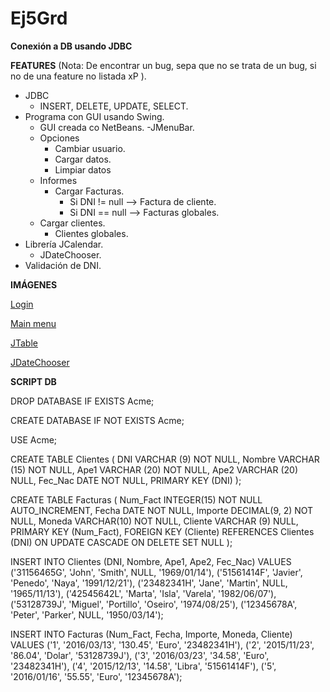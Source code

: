 # Ej5Grd
**Conexión a DB usando JDBC**

**FEATURES** (Nota: De encontrar un bug, sepa que no se trata de un bug, si no de una feature no listada xP ).

- JDBC
  - INSERT, DELETE, UPDATE, SELECT.
- Programa con GUI usando Swing.
  - GUI creada co NetBeans.
-JMenuBar.
  - Opciones
    - Cambiar usuario.
    - Cargar datos.
    - Limpiar datos
  - Informes
    - Cargar Facturas.
      - Si DNI != null --> Factura de cliente.
      - Si DNI == null --> Facturas globales.
   - Cargar clientes.
      - Clientes globales.  
- Librería JCalendar.
  - JDateChooser.
- Validación de DNI.

**IMÁGENES** 

[Login](https://imgur.com/2Nkn7z2)

[Main menu](https://imgur.com/undefined)

[JTable](https://imgur.com/J2vwkJb)

[JDateChooser](https://imgur.com/rVR2WWC)

**SCRIPT DB**

DROP DATABASE IF EXISTS Acme;

CREATE DATABASE IF NOT EXISTS Acme;

USE Acme;

CREATE TABLE Clientes (
	DNI VARCHAR (9) NOT NULL, 
	Nombre VARCHAR (15) NOT NULL, 
	Ape1 VARCHAR (20) NOT NULL, 
	Ape2 VARCHAR (20) NULL, 
	Fec_Nac DATE NOT NULL,
	PRIMARY KEY (DNI)
);

CREATE TABLE Facturas (
	Num_Fact INTEGER(15) NOT NULL AUTO_INCREMENT,
	Fecha DATE NOT NULL,
	Importe DECIMAL(9, 2) NOT NULL,
	Moneda VARCHAR(10) NOT NULL,
	Cliente VARCHAR (9) NULL,
	PRIMARY KEY (Num_Fact),
	FOREIGN KEY (Cliente) REFERENCES Clientes (DNI) ON UPDATE CASCADE ON DELETE SET NULL
);

INSERT INTO Clientes (DNI, Nombre, Ape1, Ape2, Fec_Nac) 
	VALUES ('31156465G', 'John', 'Smith', NULL, '1969/01/14'), 
		   ('51561414F', 'Javier', 'Penedo', 'Naya', '1991/12/21'), 
		   ('23482341H', 'Jane', 'Martin', NULL, '1965/11/13'), 
		   ('42545642L', 'Marta', 'Isla', 'Varela', '1982/06/07'), 
		   ('53128739J', 'Miguel', 'Portillo', 'Oseiro', '1974/08/25'),
		   ('12345678A', 'Peter', 'Parker', NULL, '1950/03/14');

INSERT INTO Facturas (Num_Fact, Fecha, Importe, Moneda, Cliente)
	VALUES ('1', '2016/03/13', '130.45', 'Euro', '23482341H'),
		   ('2', '2015/11/23', '86.04', 'Dolar', '53128739J'),
		   ('3', '2016/03/23', '34.58', 'Euro', '23482341H'),
		   ('4', '2015/12/13', '14.58', 'Libra', '51561414F'),
		   ('5', '2016/01/16', '55.55', 'Euro', '12345678A');
